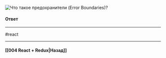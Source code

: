 ![Что такое предохранители (Error Boundaries)?](https://youtu.be/HBSAjY-xh3k?t=36)

#### Ответ


____
#react

____

#### [[004 React + Redux|Назад]]